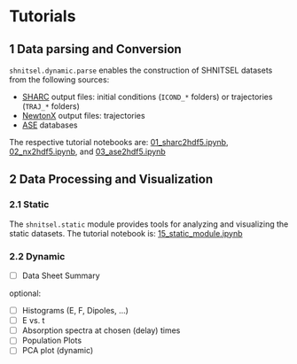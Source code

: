 # Tutorials

## 1 Data parsing and Conversion

`shnitsel.dynamic.parse` enables the construction of SHNITSEL datasets from the following sources:

- [SHARC](https://sharc-md.org/) output files: initial conditions (`ICOND_*` folders) or trajectories (`TRAJ_*` folders)
- [NewtonX](https://newtonx.org/) output files: trajectories 
- [ASE](https://wiki.fysik.dtu.dk/ase/ase/db/db.html) databases

The respective tutorial notebooks are: [01_sharc2hdf5.ipynb](https://github.com/SHNITSEL/shnitsel-tools/blob/main/tutorials/01_sharc2hdf5.ipynb), 
[02_nx2hdf5.ipynb](https://github.com/SHNITSEL/shnitsel-tools/blob/main/tutorials/02_nx2hdf5.ipynb), and 
[03_ase2hdf5.ipynb](https://github.com/SHNITSEL/shnitsel-tools/blob/main/tutorials/03_ase2hdf5.ipynb)

## 2 Data Processing and Visualization

### 2.1 Static

The `shnitsel.static` module provides tools for analyzing and visualizing the static datasets. 
The tutorial notebook is: [15_static_module.ipynb](https://github.com/SHNITSEL/shnitsel-tools/blob/main/tutorials/15_static_module.ipynb)

### 2.2 Dynamic 

- [ ] Data Sheet Summary

optional:
- [ ] Histograms (E, F, Dipoles, ...)
- [ ] E vs. t
- [ ] Absorption spectra at chosen (delay) times
- [ ] Population Plots
- [ ] PCA plot (dynamic)
